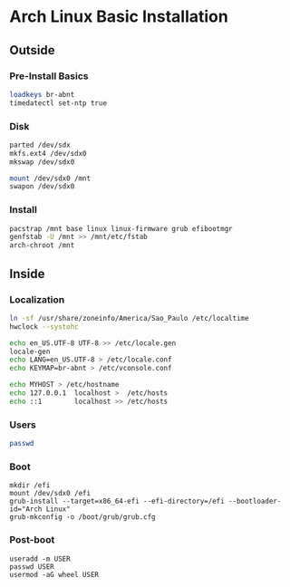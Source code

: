 Arch Linux Basic Installation
=============================

Outside
-------

### Pre-Install Basics
```bash 
loadkeys br-abnt
timedatectl set-ntp true
```
### Disk
```bash
parted /dev/sdx
mkfs.ext4 /dev/sdx0
mkswap /dev/sdx0

mount /dev/sdx0 /mnt
swapon /dev/sdx0
```

### Install
```bash
pacstrap /mnt base linux linux-firmware grub efibootmgr
genfstab -U /mnt >> /mnt/etc/fstab
arch-chroot /mnt
```

Inside
------

### Localization
```bash
ln -sf /usr/share/zoneinfo/America/Sao_Paulo /etc/localtime
hwclock --systohc

echo en_US.UTF-8 UTF-8 >> /etc/locale.gen
locale-gen
echo LANG=en_US.UTF-8 > /etc/locale.conf
echo KEYMAP=br-abnt > /etc/vconsole.conf

echo MYHOST > /etc/hostname
echo 127.0.0.1	localhost >  /etc/hosts
echo ::1        localhost >> /etc/hosts

```

### Users
```bash
passwd
```

### Boot
```
mkdir /efi
mount /dev/sdx0 /efi
grub-install --target=x86_64-efi --efi-directory=/efi --bootloader-id="Arch Linux"
grub-mkconfig -o /boot/grub/grub.cfg
```

### Post-boot
```
useradd -m USER
passwd USER
usermod -aG wheel USER
```


